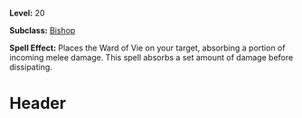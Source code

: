 <!-- TITLE: Spell: Ward Of Vie -->
<!-- SUBTITLE:  -->

**Level:** 20

**Subclass:** [Bishop](bishop)

**Spell Effect:** Places the Ward of Vie on your target, absorbing a portion of incoming melee damage.  This spell absorbs a set amount of damage before dissipating.

# Header
